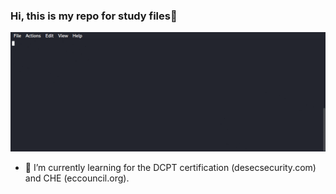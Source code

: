 ### Hi, this is my repo for study files👋

![me](tty.gif)

- 🌱 I’m currently learning  for the DCPT certification (desecsecurity.com) and CHE (eccouncil.org).

<!--
**psychoid/psychoid** is a ✨ _special_ ✨ repository because its `README.md` (this file) appears on your GitHub profile.

Here are some ideas to get you started:

- 🔭 I’m currently working on ... 
- 🌱 I’m currently learning ...
- 👯 I’m looking to collaborate on ...
- 🤔 I’m looking for help with ...
- 💬 Ask me about ...
- 📫 How to reach me: ...
- 😄 Pronouns: ...
- ⚡ Fun fact: ...
-->
